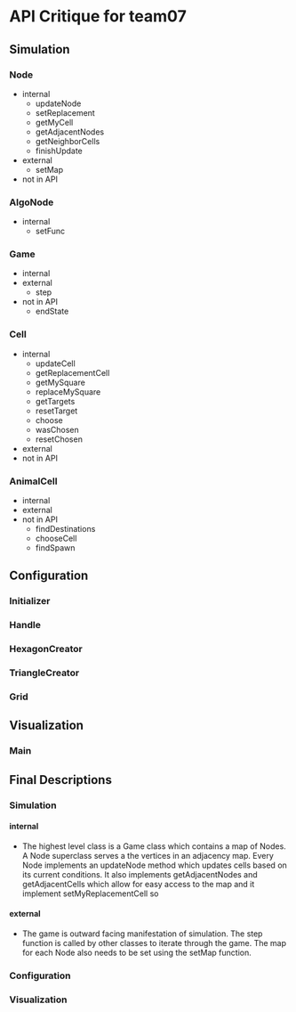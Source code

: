 # API Critique for team07

## Simulation

 ### Node
 - internal
    - updateNode
    - setReplacement
    - getMyCell
    - getAdjacentNodes
    - getNeighborCells
    - finishUpdate
 - external
    - setMap
 - not in API
 
 ### AlgoNode
 - internal
    - setFunc
 ### Game
 - internal
 - external
    - step
 - not in API
    - endState
 
 ### Cell
 - internal
    - updateCell
    - getReplacementCell
    - getMySquare
    - replaceMySquare
    - getTargets
    - resetTarget
    - choose
    - wasChosen
    - resetChosen
 - external
 - not in API
 ### AnimalCell
 - internal
 - external
 - not in API
    - findDestinations
    - chooseCell
    - findSpawn
 
 ## Configuration
 
 ### Initializer
 
 ### Handle
 ### HexagonCreator
 ### TriangleCreator
 ### Grid
 
 ## Visualization
 
 ### Main
 
 ## Final Descriptions
 
 ### Simulation
 #### internal
 - The highest level class is a Game class which contains a map of Nodes. A Node superclass serves a the
 vertices in an adjacency map. Every Node implements an updateNode method which updates cells based on its current conditions.
 It also implements getAdjacentNodes and getAdjacentCells which allow for easy access to the map and it implement
 setMyReplacementCell so
 #### external
 - The game is outward facing manifestation of simulation. The step function is called by other classes to
 iterate through the game. The map for each Node also needs to be set using the setMap function.
 
 ### Configuration
 ### Visualization